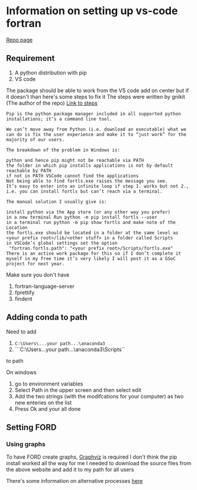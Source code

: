 # Information on setting up vs-code fortran

[Repo page](https://github.com/fortran-lang/vscode-fortran-support?tab=readme-ov-file)

## Requirement
1) A python distribution with pip
2) VS code

The package should be able to work from the VS code add on center but if it doesn't than here's some steps to fix it
The steps were written by gnikit (The author of the repo) [Link to steps](https://fortran-lang.discourse.group/t/had-trouble-installing-fortls-please-install-manually-how-to-install-manually-without-pip/6721/8)
```
Pip is the python package manager included in all supported python installations; it’s a command line tool.

We can’t move away from Python (i.e. download an executable) what we can do is fix the user experience and make it to “just work” for the majority of our users.

The breakdown of the problem in Windows is:

python and hence pip might not be reachable via PATH
the folder in which pip installs applications is not by default reachable by PATH
if not in PATH VSCode cannot find the applications
Not being able to find fortls.exe raises the message you see.
It’s easy to enter into an infinite loop if step 1. works but not 2., i.e. you can install fortls but can’t reach via a terminal.

The manual solution I usually give is:

install python via the App store (or any other way you prefer)
in a new terminal Run python -m pip install fortls --user
in a terminal run python -m pip show fortls and make note of the Location
the fortls.exe should be located in a folder at the same level as <your prefix root>/lib/<other stuff> in a folder called Scripts
in VSCode’s global settings set the option
 "fortran.fortls.path": "<your prefix root>/Scripts/fortls.exe"
There is an active work package for this so if I don’t complete it myself in my free time it’s very likely I will post it as a GSoC project for next year.
```

Make sure you don't have
1) fortran-language-server
2) fprettify
3) findent

## Adding conda to path
Need to add
1) ```C:\Users\...your path...\anaconda3```
2) ```C:\Users\...your path...\anaconda3\Scripts``

to path

On windows 
1) go to environment variables
2) Select Path in the upper screen and then select edit
3) Add the two strings (with the modifcations for your computer) as two new enteries on the list
4) Press Ok and your all done

## Setting FORD
### Using graphs
To have FORD create graphs, [Graphviz](https://www.graphviz.org/) is required 
I don't think the pip install worked all the way for me
I needed to download the source files from the above website and add it to my path for all users

There's some information on alternative processes [here](https://stackoverflow.com/questions/35064304/runtimeerror-make-sure-the-graphviz-executables-are-on-your-systems-path-aft?answertab=scoredesc#tab-top)